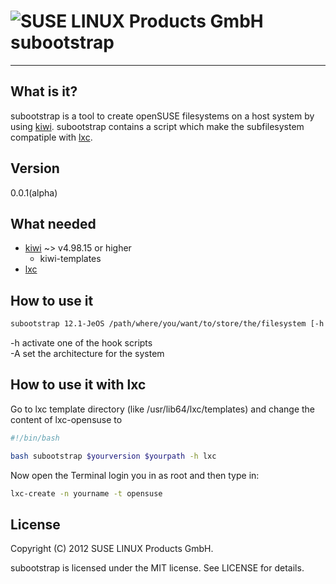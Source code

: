 ![SUSE LINUX Products GmbH](http://de.opensuse.org/images/thumb/d/d0/Icon-distribution.png/48px-Icon-distribution.png) subootstrap
==================================================================================================================================

------------------------


What is it?
-----------

subootstrap is a tool to create openSUSE filesystems on a host system by using [kiwi](http://opensuse.github.com/kiwi/).
subootstrap contains a script which make the subfilesystem compatiple with [lxc](http://lxc.sourceforge.net/).


Version
-------

0.0.1(alpha)


What needed
-----------

* [kiwi](http://opensuse.github.com/kiwi/) ~> v4.98.15 or higher
  * kiwi-templates
* [lxc](http://lxc.sourceforge.net/)

How to use it
-------------

```bash
subootstrap 12.1-JeOS /path/where/you/want/to/store/the/filesystem [-h lxc] [-A x86_64]
```

-h activate one of the hook scripts  
-A set the architecture for the system


How to use it with lxc
----------------------

Go to lxc template directory (like /usr/lib64/lxc/templates) and change the content of lxc-opensuse to

```bash
#!/bin/bash

bash subootstrap $yourversion $yourpath -h lxc
```

Now open the Terminal login you in as root and then type in:
```bash
lxc-create -n yourname -t opensuse
```

License
-------

Copyright (C) 2012 SUSE LINUX Products GmbH.

subootstrap is licensed under the MIT license. See LICENSE for details.